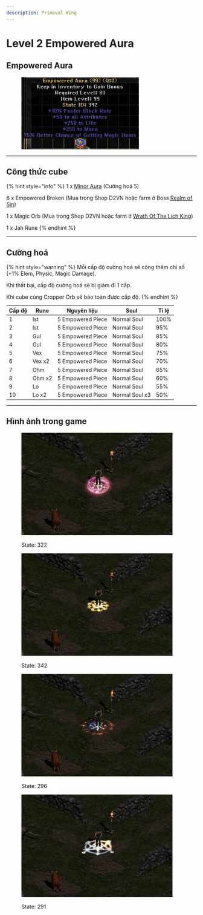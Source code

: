 ```yaml
---
description: Primeval Wing
---
```


# Level 2 Empowered Aura

## Empowered Aura

<figure><img src="../../.gitbook/assets/image (146).png" alt=""><figcaption></figcaption></figure>



***

## Công thức cube <a href="#cong-thuc-cube" id="cong-thuc-cube"></a>

{% hint style="info" %}
1 x [Minor Aura](level-1.md) (Cường hoá 5)

6 x Empowered Broken (Mua trong Shop D2VN hoặc farm ở Boss [Realm of Sin](../../phu-ban-dac-biet/realm-of-sin.md))

1 x Magic Orb (Mua trong Shop D2VN hoặc farm ở [Wrath Of The Lich King](https://d2vns-organization.gitbook.io/tm/phu-ban-dac-biet/wrath-of-the-lich-king))

1 x Jah Rune
{% endhint %}



***

## Cường hoá <a href="#cuong-hoa" id="cuong-hoa"></a>

{% hint style="warning" %}
Mỗi cấp độ cường hoá sẽ cộng thêm chỉ số (+1% Elem, Physic, Magic Damage).

Khi thất bại, cấp độ cường hoá sẽ bị giảm đi 1 cấp.

Khi cube cùng Cropper Orb sẽ bảo toàn được cấp độ.
{% endhint %}

| Cấp độ | Rune   | Nguyên liệu       | Soul           | Tỉ lệ |
| ------ | ------ | ----------------- | -------------- | ----- |
| 1      | Ist    | 5 Empowered Piece | Normal Soul    | 100%  |
| 2      | Ist    | 5 Empowered Piece | Normal Soul    | 95%   |
| 3      | Gul    | 5 Empowered Piece | Normal Soul    | 85%   |
| 4      | Gul    | 5 Empowered Piece | Normal Soul    | 80%   |
| 5      | Vex    | 5 Empowered Piece | Normal Soul    | 75%   |
| 6      | Vex x2 | 5 Empowered Piece | Normal Soul    | 70%   |
| 7      | Ohm    | 5 Empowered Piece | Normal Soul    | 65%   |
| 8      | Ohm x2 | 5 Empowered Piece | Normal Soul    | 60%   |
| 9      | Lo     | 5 Empowered Piece | Normal Soul    | 55%   |
| 10     | Lo x2  | 5 Empowered Piece | Normal Soul x3 | 50%   |



***

## Hình ảnh trong game <a href="#hinh-anh-trong-game" id="hinh-anh-trong-game"></a>



<figure><img src="../../.gitbook/assets/Screen Recording 2025-01-09 at 17.04.09.gif" alt=""><figcaption><p>State: 322</p></figcaption></figure>

<figure><img src="../../.gitbook/assets/Screen Recording 2025-01-09 at 17.04.23.gif" alt=""><figcaption><p>State: 342</p></figcaption></figure>

<figure><img src="../../.gitbook/assets/Screen Recording 2025-01-09 at 17.04.34.gif" alt=""><figcaption><p>State: 296</p></figcaption></figure>

<figure><img src="../../.gitbook/assets/Screen Recording 2025-01-09 at 17.04.46.gif" alt=""><figcaption><p>State: 291</p></figcaption></figure>
